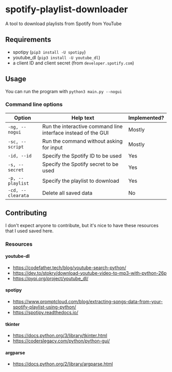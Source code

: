 # spotify-playlist-downloader
A tool to download playlists from Spotify from YouTube
## Requirements
* spotipy (`pip3 install -U spotipy`)
* youtube_dl (`pip3 install -U youtube_dl`)
* a client ID and client secret (from `developer.spotify.com`)
## Usage
You can run the program with `python3 main.py --nogui`
### Command line options
| Option            | Help text                                                     | Implemented? |
| ----------------- | ------------------------------------------------------------- | ------------ |
| `-ng, --nogui`    | Run the interactive command line interface instead of the GUI | Mostly       |
| `-sc, --script`   | Run the command without asking for input                      | Mostly       |
| `-id, --id`       | Specify the Spotify ID to be used                             | Yes          |
| `-s, --secret`    | Specify the Spotify secret to be used                         | Yes          |
| `-p, --playlist`  | Specify the playlist to download                              | Yes          |
| `-cd, --clearata` | Delete all saved data                                         | No           |
## Contributing
I don't expect anyone to contribute, but it's nice to have these resources that I used saved here.
### Resources
#### youtube-dl
* https://codefather.tech/blog/youtube-search-python/
* https://dev.to/stokry/download-youtube-video-to-mp3-with-python-26p
* https://pypi.org/project/youtube_dl/
#### spotipy
* https://www.promptcloud.com/blog/extracting-songs-data-from-your-spotify-playlist-using-python/
* https://spotipy.readthedocs.io/
#### tkinter
* https://docs.python.org/3/library/tkinter.html
* https://coderslegacy.com/python/python-gui/
#### argparse
* https://docs.python.org/2/library/argparse.html
